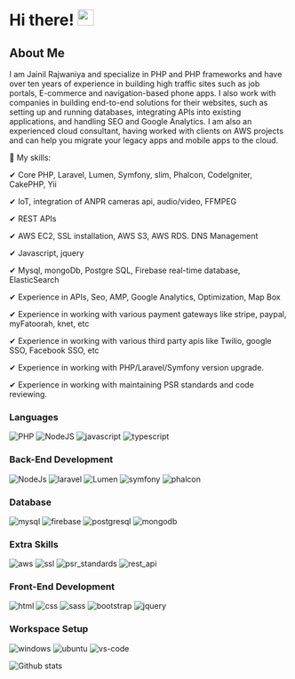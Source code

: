 # Hi there! <img src="https://media.giphy.com/media/hvRJCLFzcasrR4ia7z/giphy.gif" width="29px"> 

## About Me

I am Jainil Rajwaniya and specialize in PHP and PHP frameworks and have over ten years of experience in building high traffic sites such as job portals, E-commerce and navigation-based phone apps. I also work with companies in building end-to-end solutions for their websites, such as setting up and running databases, integrating APIs into existing applications, and handling SEO and Google Analytics. I am also an experienced cloud consultant, having worked with clients on AWS projects and can help you migrate your legacy apps and mobile apps to the cloud. 

🔹 My skills:

✔ Core PHP, Laravel, Lumen, Symfony, slim, Phalcon, CodeIgniter, CakePHP, Yii

✔ IoT, integration of ANPR cameras api, audio/video, FFMPEG

✔ REST APIs

✔ AWS EC2, SSL installation, AWS S3, AWS RDS. DNS Management

✔ Javascript, jquery

✔ Mysql, mongoDb, Postgre SQL, Firebase real-time database, ElasticSearch

✔ Experience in APIs, Seo, AMP, Google Analytics, Optimization, Map Box

✔ Experience in working with various payment gateways like stripe, paypal, myFatoorah, knet, etc

✔ Experience in working with various third party apis like Twilio, google SSO, Facebook SSO, etc

✔ Experience in working with PHP/Laravel/Symfony version upgrade.

✔ Experience in working with maintaining PSR standards and code reviewing.

### Languages

![PHP](https://img.shields.io/badge/PHP-3776AB?style=for-the-badge&logo=PHP&logoColor=white)
![NodeJS](https://img.shields.io/badge/node.js-339933?style=for-the-badge&logo=Node.js&logoColor=white)
![javascript](https://img.shields.io/badge/JavaScript-323330?style=for-the-badge&logo=javascript&logoColor=F7DF1E)
![typescript](https://img.shields.io/badge/TypeScript-3178C6?style=for-the-badge&logo=typescript&logoColor=white)

### Back-End Development

![NodeJs](https://img.shields.io/badge/nodejs-green?style=for-the-badge&logo=nodejs&logoColor=green)
![laravel](https://img.shields.io/badge/Laravel-orange?style=for-the-badge&logo=Laravel&logoColor=white)
![Lumen](https://img.shields.io/badge/Lumen-orange?style=for-the-badge&logo=Lumen&logoColor=white)
![symfony](https://img.shields.io/badge/Symfony-092E20?style=for-the-badge&logo=Symfony&logoColor=white)
![phalcon](https://img.shields.io/badge/phalcon-a7f2c0?style=for-the-badge&logo=falcon&logoColor=black)

### Database

![mysql](https://img.shields.io/badge/MySQL-00000F?style=for-the-badge&logo=mysql&logoColor=white)
![firebase](https://img.shields.io/badge/Firebase-ffaa00?style=for-the-badge&logo=Firebase&logoColor=white)
![postgresql](https://img.shields.io/badge/postgresql-07405E?style=for-the-badge&logo=postgresql&logoColor=white)
![mongodb](https://img.shields.io/badge/MongoDB-47A248?style=for-the-badge&logo=mongodb&logoColor=white)


### Extra Skills

![aws](https://img.shields.io/badge/aws-e65a09?style=for-the-badge&logo=ubuntu&logoColor=black)
![ssl](https://img.shields.io/badge/ssl-47A248?style=for-the-badge&logo=slack&logoColor=white)
![psr_standards](https://img.shields.io/badge/psr_standards-96e3d4?style=for-the-badge&logo=composer&logoColor=white)
![rest_api](https://img.shields.io/badge/rest_api-47A248?style=for-the-badge&logo=fast_apik&logoColor=white)


### Front-End Development 

![html](https://img.shields.io/badge/HTML5-E34F26?style=for-the-badge&logo=html5&logoColor=white)
![css](https://img.shields.io/badge/CSS3-1572B6?style=for-the-badge&logo=css3&logoColor=white)
![sass](https://img.shields.io/badge/SASS-CC6699?style=for-the-badge&logo=sass&logoColor=white)
![bootstrap](https://img.shields.io/badge/Bootstrap-563D7C?style=for-the-badge&logo=bootstrap&logoColor=white)
![jquery](https://img.shields.io/badge/jQuery-0769AD?style=for-the-badge&logo=jquery&logoColor=white)

### Workspace Setup

![windows](https://img.shields.io/badge/Windows_10-0078D6?style=for-the-badge&logo=windows&logoColor=white)
![ubuntu](https://img.shields.io/badge/ubuntu-e65a09?style=for-the-badge&logo=ubuntu&logoColor=black)
![vs-code](https://img.shields.io/badge/VS_Code-007ACC?style=for-the-badge&logo=Visual-Studio-Code&logoColor=white)


![Github stats](https://github-readme-stats.vercel.app/api?username=jainilrajwaniya)

